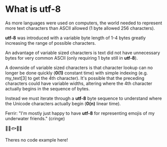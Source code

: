 # What is utf-8

As more languages were used on computers, the world needed to represent 
more text characters than ASCII allowed (1 byte allowed 256 characters).

**utf-8** was introduced with a variable byte length of 1-4 bytes greatly 
increasing the range of possible characters.

An advantage of variable sized characters is text did not have unnecessary bytes for very common ASCII (only requiring 1 byte still in **utf-8**).

A downside of variable sized characters is that character lookup can no
longer be done quickly (**0(1)** constant time) with simple indexing (e.g.
my_text[3] to get the 4th character). It's possible that the preceding
characters could have variable widths, altering where the 4th character
actually begins in the sequence of bytes.

Instead we must iterate through a **utf-8** byte sequence to understand
where the Unicode characters actually begin (**0(n)** linear time).

Ferrir: "I'm mostly just happy to have **utf-8** for representing emojis
of my underwater friends." (cringe)

🐠🐙🐟🐬🐋


Theres no code example here!

